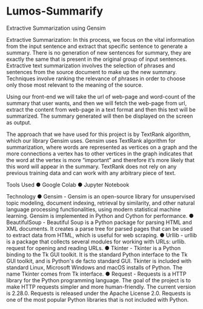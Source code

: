 # Lumos-Summarify
Extractive Summarization using Gensim

Extractive Summarization: In this process, we focus on the vital information from the input sentence and extract that specific sentence to generate a summary. There is no generation of new sentences for summary, they are exactly the same that is present in the original group of input sentences.
Extractive text summarization involves the selection of phrases and sentences from the source document to make up the new summary. Techniques involve ranking the relevance of phrases in order to choose only those most relevant to the meaning of the source.

Using our front-end we will take the url of web-page and word-count of the summary that user wants, and then we will fetch the web-page from url, extract the content from web-page in a text format and then this text will be summarized. The summary generated will then be displayed on the screen as output.

The approach that we have used for this project is by TextRank algorithm, which our library Gensim uses. Gensim uses TextRank algorithm for summarization, where words are represented as vertices on a graph and the more connections a vertex has to other vertices in the graph indicates that the word at the vertex is more “important” and therefore it’s more likely that this word will appear in the summary. TextRank does not rely on any previous training data and can work with any arbitrary piece of text.
 
Tools Used
●	Google Colab
●	Jupyter Notebook

Technology
●	Gensim - Gensim is an open-source library for unsupervised topic modeling, document indexing, retrieval by similarity, and other natural language processing functionalities, using modern statistical machine learning. Gensim is implemented in Python and Cython for performance.
●	BeautifulSoup - Beautiful Soup is a Python package for parsing HTML and XML documents. It creates a parse tree for parsed pages that can be used to extract data from HTML, which is useful for web scraping.
●	Urllib - urllib is a package that collects several modules for working with URLs: urllib. request for opening and reading URLs.
●	Tkinter - Tkinter is a Python binding to the Tk GUI toolkit. It is the standard Python interface to the Tk GUI toolkit, and is Python's de facto standard GUI. Tkinter is included with standard Linux, Microsoft Windows and macOS installs of Python. The name Tkinter comes from Tk interface.
●	Request - Requests is a HTTP library for the Python programming language. The goal of the project is to make HTTP requests simpler and more human-friendly. The current version is 2.28.0. Requests is released under the Apache License 2.0. Requests is one of the most popular Python libraries that is not included with Python.
